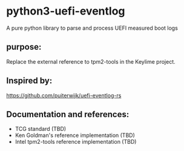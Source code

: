 # python3-uefi-eventlog
A pure python library to parse and process UEFI measured boot logs

## purpose:
Replace the external reference to tpm2-tools in the Keylime project.

## Inspired by:

https://github.com/puiterwijk/uefi-eventlog-rs

## Documentation and references:

* TCG standard (TBD)
* Ken Goldman's reference implementation (TBD)
* Intel tpm2-tools reference implementation (TBD)

